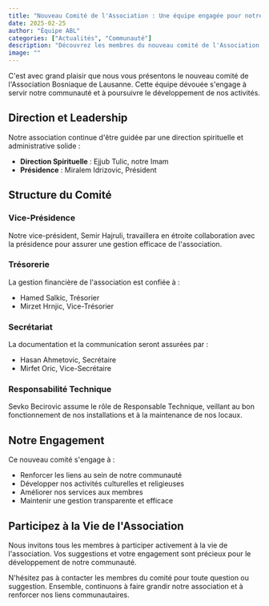 ```yaml
---
title: "Nouveau Comité de l'Association : Une équipe engagée pour notre communauté"
date: 2025-02-25
author: "Équipe ABL"
categories: ["Actualités", "Communauté"]
description: "Découvrez les membres du nouveau comité de l'Association Bosniaque de Lausanne, dévoués au service de notre communauté"
image: ""
---
```


C'est avec grand plaisir que nous vous présentons le nouveau comité de l'Association Bosniaque de Lausanne. Cette équipe dévouée s'engage à servir notre communauté et à poursuivre le développement de nos activités.

## Direction et Leadership

Notre association continue d'être guidée par une direction spirituelle et administrative solide :

- **Direction Spirituelle** : Ejjub Tulic, notre Imam
- **Présidence** : Miralem Idrizovic, Président

## Structure du Comité

### Vice-Présidence
Notre vice-président, Semir Hajruli, travaillera en étroite collaboration avec la présidence pour assurer une gestion efficace de l'association.

### Trésorerie
La gestion financière de l'association est confiée à :
- Hamed Salkic, Trésorier
- Mirzet Hrnjic, Vice-Trésorier

### Secrétariat
La documentation et la communication seront assurées par :
- Hasan Ahmetovic, Secrétaire
- Mirfet Oric, Vice-Secrétaire

### Responsabilité Technique
Sevko Becirovic assume le rôle de Responsable Technique, veillant au bon fonctionnement de nos installations et à la maintenance de nos locaux.

## Notre Engagement

Ce nouveau comité s'engage à :
- Renforcer les liens au sein de notre communauté
- Développer nos activités culturelles et religieuses
- Améliorer nos services aux membres
- Maintenir une gestion transparente et efficace

## Participez à la Vie de l'Association

Nous invitons tous les membres à participer activement à la vie de l'association. Vos suggestions et votre engagement sont précieux pour le développement de notre communauté.

N'hésitez pas à contacter les membres du comité pour toute question ou suggestion. Ensemble, continuons à faire grandir notre association et à renforcer nos liens communautaires. 